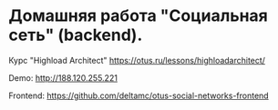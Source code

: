 # Домашняя работа "Социальная сеть" (backend). 

Курс "Highload Architect" https://otus.ru/lessons/highloadarchitect/

Demo: http://188.120.255.221

Frontend: https://github.com/deltamc/otus-social-networks-frontend 
